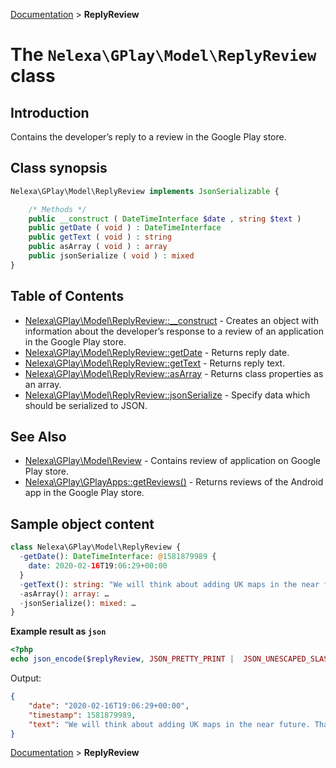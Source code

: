 [Documentation](../../README.md) > **ReplyReview**

# The `Nelexa\GPlay\Model\ReplyReview` class

## Introduction
Contains the developer’s reply to a review in the Google Play store.

## Class synopsis
```php
Nelexa\GPlay\Model\ReplyReview implements JsonSerializable {

    /* Methods */
    public __construct ( DateTimeInterface $date , string $text ) 
    public getDate ( void ) : DateTimeInterface
    public getText ( void ) : string
    public asArray ( void ) : array
    public jsonSerialize ( void ) : mixed
}
```

## Table of Contents
* [Nelexa\GPlay\Model\ReplyReview::__construct](replyreview.construct.md) - Creates an object with information about the developer’s response to a review of an application in the Google Play store.
* [Nelexa\GPlay\Model\ReplyReview::getDate](replyreview.getdate.md) - Returns reply date.
* [Nelexa\GPlay\Model\ReplyReview::getText](replyreview.gettext.md) - Returns reply text.
* [Nelexa\GPlay\Model\ReplyReview::asArray](replyreview.asarray.md) - Returns class properties as an array.
* [Nelexa\GPlay\Model\ReplyReview::jsonSerialize](replyreview.jsonserialize.md) - Specify data which should be serialized to JSON.


## See Also
* [Nelexa\GPlay\Model\Review](../Review/README.md) - Contains review of application on Google Play store.
* [Nelexa\GPlay\GPlayApps::getReviews()](../GPlayApps/gplayapps.getreviews.md) - Returns reviews of the Android app in the Google Play store.
## Sample object content
```php
class Nelexa\GPlay\Model\ReplyReview {
  -getDate(): DateTimeInterface: @1581879989 {
    date: 2020-02-16T19:06:29+00:00
  }
  -getText(): string: "We will think about adding UK maps in the near future. Thank you for the feedback!"
  -asArray(): array: …
  -jsonSerialize(): mixed: …
}
```
**Example result as `json`**
```php
<?php
echo json_encode($replyReview, JSON_PRETTY_PRINT |  JSON_UNESCAPED_SLASHES | JSON_UNESCAPED_UNICODE | JSON_UNESCAPED_LINE_TERMINATORS);
```
Output:
```json
{
    "date": "2020-02-16T19:06:29+00:00",
    "timestamp": 1581879989,
    "text": "We will think about adding UK maps in the near future. Thank you for the feedback!"
}
```

[Documentation](../../README.md) > **ReplyReview**
